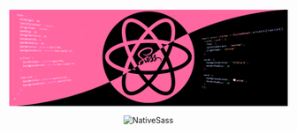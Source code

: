<div align="center">
    <p align="center">
    <img src="../assets/nativesass-banner.png" alt="NativeSass">
</p>

<img width=100% height=100 src="https://capsule-render.vercel.app/api?type=venom&color=353839&height=200&section=header&text=NativeSass&fontColor=cc6699&fontSize=50&animation=twinkling" alt="NativeSass"/>
